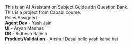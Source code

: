 This is an AI Assistant on Subject Guide adn Question Bank.<br>
This is a project from Capabl course. <br>
Roles Assigned - <br>
**Agent Dev** - Yash Jain <br>
**UI** - Aryan Manhas <br>
**DB** - Ridhesh Rajesh <br>
**Product/Validation** - Anshul Desai
hello yash kaise hai
